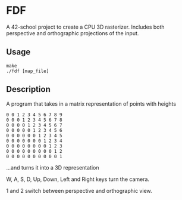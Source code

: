 # FDF

A 42-school project to create a CPU 3D rasterizer. Includes both perspective and
orthographic projections of the input.

## Usage

```
make
./fdf [map_file]
```

## Description

A program that takes in a matrix representation of points with heights

```
0 0 1 2 3 4 5 6 7 8 9
0 0 0 1 2 3 4 5 6 7 8
0 0 0 0 1 2 3 4 5 6 7
0 0 0 0 0 1 2 3 4 5 6
0 0 0 0 0 0 1 2 3 4 5
0 0 0 0 0 0 0 1 2 3 4
0 0 0 0 0 0 0 0 1 2 3
0 0 0 0 0 0 0 0 0 1 2
0 0 0 0 0 0 0 0 0 0 1
```

...and turns it into a 3D representation

W, A, S, D, Up, Down, Left and Right keys turn the camera.

1 and 2 switch between perspective and orthographic view.